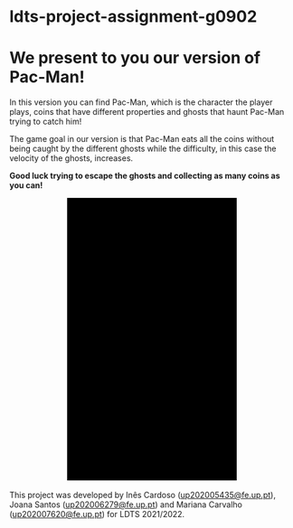 ﻿# ldts-project-assignment-g0902


# We present to you our version of Pac-Man!

In this version you can find Pac-Man, which is the character the player plays, coins that have different properties and ghosts that haunt Pac-Man trying to catch him!

The game goal in our version is that Pac-Man eats all the coins without being caught by the different ghosts while the difficulty, in this case the velocity of the ghosts, increases.

**Good luck trying to escape the ghosts and collecting as many coins as you can!**

<p align="center">
  <img src="docs/resources/demo.gif" width="300" height="500" />
</p>

This project was developed by Inês Cardoso ([up202005435@fe.up.pt](mailto:up202005435@fe.up.pt)), Joana Santos ([up202006279@fe.up.pt](mailto:up202006279@fe.up.pt)) and Mariana Carvalho ([up202007620@fe.up.pt](mailto:up202007620@fe.up.pt)) for LDTS 2021/2022.
